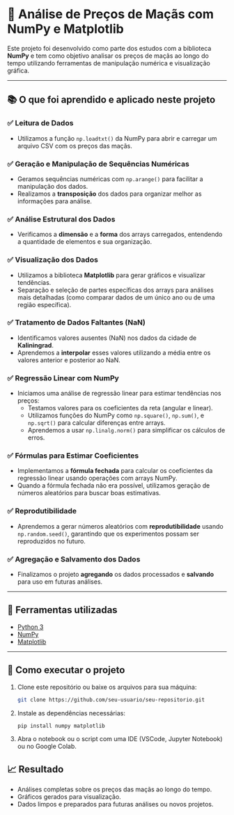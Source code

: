# 🍎 Análise de Preços de Maçãs com NumPy e Matplotlib

Este projeto foi desenvolvido como parte dos estudos com a biblioteca **NumPy** e tem como objetivo analisar os preços de maçãs ao longo do tempo utilizando ferramentas de manipulação numérica e visualização gráfica.

---

## 📚 O que foi aprendido e aplicado neste projeto

### ✅ Leitura de Dados
- Utilizamos a função `np.loadtxt()` da NumPy para abrir e carregar um arquivo CSV com os preços das maçãs.
  
### ✅ Geração e Manipulação de Sequências Numéricas
- Geramos sequências numéricas com `np.arange()` para facilitar a manipulação dos dados.
- Realizamos a **transposição** dos dados para organizar melhor as informações para análise.

### ✅ Análise Estrutural dos Dados
- Verificamos a **dimensão** e a **forma** dos arrays carregados, entendendo a quantidade de elementos e sua organização.
  
### ✅ Visualização dos Dados
- Utilizamos a biblioteca **Matplotlib** para gerar gráficos e visualizar tendências.
- Separação e seleção de partes específicas dos arrays para análises mais detalhadas (como comparar dados de um único ano ou de uma região específica).

### ✅ Tratamento de Dados Faltantes (NaN)
- Identificamos valores ausentes (NaN) nos dados da cidade de **Kaliningrad**.
- Aprendemos a **interpolar** esses valores utilizando a média entre os valores anterior e posterior ao NaN.

### ✅ Regressão Linear com NumPy
- Iniciamos uma análise de regressão linear para estimar tendências nos preços:
  - Testamos valores para os coeficientes da reta (angular e linear).
  - Utilizamos funções do NumPy como `np.square()`, `np.sum()`, e `np.sqrt()` para calcular diferenças entre arrays.
  - Aprendemos a usar `np.linalg.norm()` para simplificar os cálculos de erros.

### ✅ Fórmulas para Estimar Coeficientes
- Implementamos a **fórmula fechada** para calcular os coeficientes da regressão linear usando operações com arrays NumPy.
- Quando a fórmula fechada não era possível, utilizamos geração de números aleatórios para buscar boas estimativas.

### ✅ Reprodutibilidade
- Aprendemos a gerar números aleatórios com **reprodutibilidade** usando `np.random.seed()`, garantindo que os experimentos possam ser reproduzidos no futuro.

### ✅ Agregação e Salvamento dos Dados
- Finalizamos o projeto **agregando** os dados processados e **salvando** para uso em futuras análises.

---

## 🚀 Ferramentas utilizadas

- [Python 3](https://www.python.org/)
- [NumPy](https://numpy.org/)
- [Matplotlib](https://matplotlib.org/)

---

## 💾 Como executar o projeto

1. Clone este repositório ou baixe os arquivos para sua máquina:

    ```bash
    git clone https://github.com/seu-usuario/seu-repositorio.git
    ```

2. Instale as dependências necessárias:

    ```bash
    pip install numpy matplotlib
    ```

3. Abra o notebook ou o script com uma IDE (VSCode, Jupyter Notebook) ou no Google Colab.

## 📈 Resultado
   - Análises completas sobre os preços das maçãs ao longo do tempo.
   - Gráficos gerados para visualização.
   - Dados limpos e preparados para futuras análises ou novos projetos.
